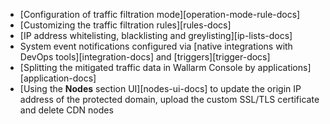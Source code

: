 * [Configuration of traffic filtration mode][operation-mode-rule-docs]
* [Customizing the traffic filtration rules][rules-docs]
* [IP address whitelisting, blacklisting and greylisting][ip-lists-docs]
* System event notifications configured via [native integrations with DevOps tools][integration-docs] and [triggers][trigger-docs]
* [Splitting the mitigated traffic data in Wallarm Console by applications][application-docs]
* [Using the **Nodes** section UI][nodes-ui-docs] to update the origin IP address of the protected domain, upload the custom SSL/TLS certificate and delete CDN nodes
